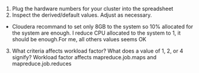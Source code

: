 1. Plug the hardware numbers for your cluster into the spreadsheet
2. Inspect the derived/default values. Adjust as necessary.
- Cloudera recommand to set only 8GB to the system so 10% allocated for the system are enough. I reduce CPU allocated to the system to 1, it should be enough.For me, all others values seems OK
3. What criteria affects workload factor? What does a value of 1, 2, or 4 signify?
Workload factor affects mapreduce.job.maps and mapreduce.job.reduces
